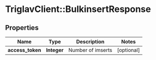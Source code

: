 # TriglavClient::BulkinsertResponse

## Properties
Name | Type | Description | Notes
------------ | ------------- | ------------- | -------------
**access_token** | **Integer** | Number of imserts | [optional] 


